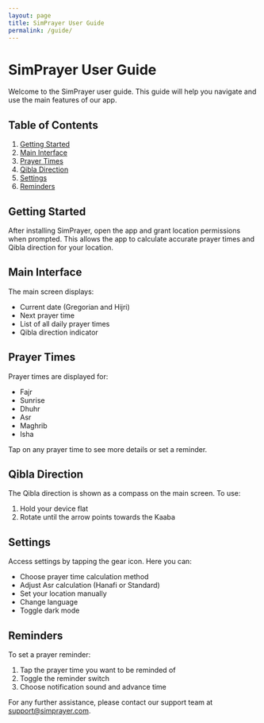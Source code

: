 ```yaml
---
layout: page
title: SimPrayer User Guide
permalink: /guide/
---
```


# SimPrayer User Guide

Welcome to the SimPrayer user guide. This guide will help you navigate and use the main features of our app.

## Table of Contents

1. [Getting Started](#getting-started)
2. [Main Interface](#main-interface)
3. [Prayer Times](#prayer-times)
4. [Qibla Direction](#qibla-direction)
5. [Settings](#settings)
6. [Reminders](#reminders)

## Getting Started

After installing SimPrayer, open the app and grant location permissions when prompted. This allows the app to calculate accurate prayer times and Qibla direction for your location.

## Main Interface

The main screen displays:
- Current date (Gregorian and Hijri)
- Next prayer time
- List of all daily prayer times
- Qibla direction indicator

## Prayer Times

Prayer times are displayed for:
- Fajr
- Sunrise
- Dhuhr
- Asr
- Maghrib
- Isha

Tap on any prayer time to see more details or set a reminder.

## Qibla Direction

The Qibla direction is shown as a compass on the main screen. To use:
1. Hold your device flat
2. Rotate until the arrow points towards the Kaaba

## Settings

Access settings by tapping the gear icon. Here you can:
- Choose prayer time calculation method
- Adjust Asr calculation (Hanafi or Standard)
- Set your location manually
- Change language
- Toggle dark mode

## Reminders

To set a prayer reminder:
1. Tap the prayer time you want to be reminded of
2. Toggle the reminder switch
3. Choose notification sound and advance time

For any further assistance, please contact our support team at [support@simprayer.com](mailto:support@simprayer.com).